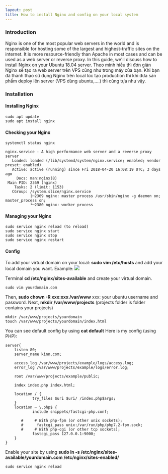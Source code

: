 ```yaml
---
layout: post
title: How to install Nginx and config on your local system
---
```

### Introduction
Nginx is one of the most popular web servers in the world and is responsible for hosting some of the largest and highest-traffic sites on the internet. It is more resource-friendly than Apache in most cases and can be used as a web server or reverse proxy.
In this guide, we'll discuss how to install Nginx on your Ubuntu 18.04 server.
Theo mình hiểu thì đơn giản Nginx sẽ tạo ra web server trên VPS cũng như trong máy của bạn. Khi bạn đã thành thạo sử dụng Nginx trên local lúc tạo production thì khi đưa sản phẩm deploy lên server (VPS dùng ubuntu,....) thì cũng tựa như vậy.
### Installation

#### Installing Nginx

    sudo apt update
    sudo apt install nginx
#### Checking your Nginx

    systemctl status nginx

```
nginx.service - A high performance web server and a reverse proxy server
   Loaded: loaded (/lib/systemd/system/nginx.service; enabled; vendor preset: enabled)
   Active: active (running) since Fri 2018-04-20 16:08:19 UTC; 3 days ago
     Docs: man:nginx(8)
 Main PID: 2369 (nginx)
    Tasks: 2 (limit: 1153)
   CGroup: /system.slice/nginx.service
           ├─2369 nginx: master process /usr/sbin/nginx -g daemon on; master_process on;
           └─2380 nginx: worker process
```
#### Managing your Nginx

    sudo service nginx reload (to reload)
    sudo service nginx start
    sudo service nginx stop
    sudo service nginx restart
#### Config
To add your virtual domain on your local: **sudo vim /etc/hosts** and add your local domain you want.
Example: ![
](https://github.com/ntheanh201/ntheanh201.github.io/blob/master/images/nginx_server.png)

Terminal **cd /etc/nginx/sites-available** and create your virtual domain.

    sudo vim yourdomain.com
Then, **sudo chown -R xxx:xxx /var/www** xxx: your ubuntu username and password.
Next, **mkdir /var/www/projects** (projects folder is folder contains your projects)

    mkdir /var/www/projects/yourdomain
    touch /var/www/projects/yourdomain/index.html
You can see default config by using **cat default**
Here is my config (using PHP):

    server{
        listen 80;
        server_name kinn.com;

        access_log /var/www/projects/example/logs/access.log;
        error_log /var/www/projects/example/logs/error.log;

        root /var/www/projects/example/public;

        index index.php index.html;

        location / {
                try_files $uri $uri/ /index.php$args;
        }
        location ~ \.php$ {
                include snippets/fastcgi-php.conf;

           #     # With php-fpm (or other unix sockets);
           #      fastcgi_pass unix:/var/run/php/php7.2-fpm.sock;
           #     # With php-cgi (or other tcp sockets);
                fastcgi_pass 127.0.0.1:9000;
        }
    }
   Enable your site by using **sudo ln -s /etc/nginx/sites-available/yourdomain.com /etc/nginx/sites-enabled/**
   

    sudo service nginx reload
    

